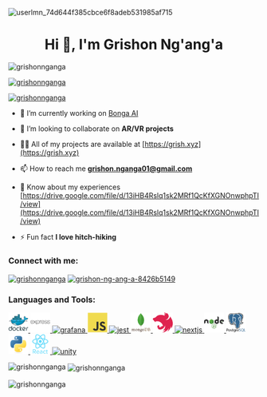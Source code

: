 ![userlmn_74d644f385cbce6f8adeb531985af715](https://github.com/GrishonNganga/grishonnganga/assets/52824774/204dea5d-8ea0-4082-afbd-4e998930caab)
<h1 align="center">Hi 👋, I'm Grishon Ng'ang'a</h1>
<p align="left"> <img src="https://komarev.com/ghpvc/?username=grishonnganga&label=Profile%20views&color=4c5544&style=plastic" alt="grishonnganga" /> </p>

<p align="left"> <a href="https://github.com/ryo-ma/github-profile-trophy"><img src="https://github-profile-trophy.vercel.app/?username=grishonnganga" alt="grishonnganga" /></a> </p>

<p align="left"> <a href="https://twitter.com/grishonnganga" target="blank"><img src="https://img.shields.io/twitter/follow/grishonnganga?logo=twitter&style=for-the-badge" alt="grishonnganga" /></a> </p>

- 🔭 I’m currently working on [Bonga AI](https://comingsoon.net)

- 👯 I’m looking to collaborate on **AR/VR projects**

- 👨‍💻 All of my projects are available at [https://grish.xyz](https://grish.xyz)

 <!--- 📝 I regularly write articles on [https://grish.xyz/blog](https://grish.xyz/blog)-->

- 📫 How to reach me **grishon.nganga01@gmail.com**

- 📄 Know about my experiences [https://drive.google.com/file/d/13iHB4Rslq1sk2MRf1QcKfXGNOnwphpTI/view](https://drive.google.com/file/d/13iHB4Rslq1sk2MRf1QcKfXGNOnwphpTI/view)

- ⚡ Fun fact **I love hitch-hiking**

<h3 align="left">Connect with me:</h3>
<p align="left">
<a href="https://twitter.com/grishonnganga" target="blank"><img align="center" src="https://raw.githubusercontent.com/rahuldkjain/github-profile-readme-generator/master/src/images/icons/Social/twitter.svg" alt="grishonnganga" height="30" width="40" /></a>
<a href="https://linkedin.com/in/grishon-nganga" target="blank"><img align="center" src="https://raw.githubusercontent.com/rahuldkjain/github-profile-readme-generator/master/src/images/icons/Social/linked-in-alt.svg" alt="grishon-ng-ang-a-8426b5149" height="30" width="40" /></a>
</p>

<h3 align="left">Languages and Tools:</h3>
<p align="left"> <a href="https://www.docker.com/" target="_blank" rel="noreferrer"> <img src="https://raw.githubusercontent.com/devicons/devicon/master/icons/docker/docker-original-wordmark.svg" alt="docker" width="40" height="40"/> </a> <a href="https://expressjs.com" target="_blank" rel="noreferrer"> <img src="https://raw.githubusercontent.com/devicons/devicon/master/icons/express/express-original-wordmark.svg" alt="express" width="40" height="40"/> </a> <a href="https://grafana.com" target="_blank" rel="noreferrer"> <img src="https://www.vectorlogo.zone/logos/grafana/grafana-icon.svg" alt="grafana" width="40" height="40"/> </a> <a href="https://developer.mozilla.org/en-US/docs/Web/JavaScript" target="_blank" rel="noreferrer"> <img src="https://raw.githubusercontent.com/devicons/devicon/master/icons/javascript/javascript-original.svg" alt="javascript" width="40" height="40"/> </a> <a href="https://jestjs.io" target="_blank" rel="noreferrer"> <img src="https://www.vectorlogo.zone/logos/jestjsio/jestjsio-icon.svg" alt="jest" width="40" height="40"/> </a> <a href="https://www.mongodb.com/" target="_blank" rel="noreferrer"> <img src="https://raw.githubusercontent.com/devicons/devicon/master/icons/mongodb/mongodb-original-wordmark.svg" alt="mongodb" width="40" height="40"/> </a> <a href="https://nestjs.com/" target="_blank" rel="noreferrer"> <img src="https://raw.githubusercontent.com/devicons/devicon/master/icons/nestjs/nestjs-plain.svg" alt="nestjs" width="40" height="40"/> </a> <a href="https://nextjs.org/" target="_blank" rel="noreferrer"> <img src="https://cdn.worldvectorlogo.com/logos/nextjs-2.svg" alt="nextjs" width="40" height="40"/> </a> <a href="https://nodejs.org" target="_blank" rel="noreferrer"> <img src="https://raw.githubusercontent.com/devicons/devicon/master/icons/nodejs/nodejs-original-wordmark.svg" alt="nodejs" width="40" height="40"/> </a> <a href="https://www.postgresql.org" target="_blank" rel="noreferrer"> <img src="https://raw.githubusercontent.com/devicons/devicon/master/icons/postgresql/postgresql-original-wordmark.svg" alt="postgresql" width="40" height="40"/> </a> <a href="https://www.python.org" target="_blank" rel="noreferrer"> <img src="https://raw.githubusercontent.com/devicons/devicon/master/icons/python/python-original.svg" alt="python" width="40" height="40"/> </a> <a href="https://reactjs.org/" target="_blank" rel="noreferrer"> <img src="https://raw.githubusercontent.com/devicons/devicon/master/icons/react/react-original-wordmark.svg" alt="react" width="40" height="40"/> </a> <a href="https://unity.com/" target="_blank" rel="noreferrer"> <img src="https://www.vectorlogo.zone/logos/unity3d/unity3d-icon.svg" alt="unity" width="40" height="40"/> </a> </p>

<p><img align="left" src="https://github-readme-stats.vercel.app/api/top-langs?username=grishonnganga&show_icons=true&theme=dracula&title_color=ffffff&text_color=ffffff&bg_color=4c5544&locale=en&layout=compact" alt="grishonnganga" /></p>

<p>&nbsp;<img align="center" src="https://github-readme-stats.vercel.app/api?username=grishonnganga&show_icons=true&theme=dracula&title_color=ffffff&text_color=ffffff&bg_color=4c5544&locale=en" alt="grishonnganga" /></p>

<p><img align="center" src="https://github-readme-streak-stats.herokuapp.com/?user=grishonnganga&" alt="grishonnganga" /></p>

